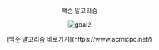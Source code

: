 <div align="center">
  백준 알고리즘
</div>

<div align="center">
  
![goal2](https://user-images.githubusercontent.com/94054859/163657769-6813c527-e3bc-4d91-b32e-e4b4f1b517d3.png)
</div>

<div align="center">
  [백준 알고리즘 바로가기](https://www.acmicpc.net/)
</div>
